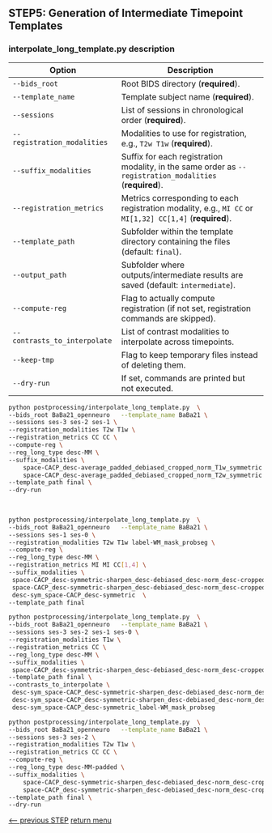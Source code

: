 ## STEP5: Generation of Intermediate Timepoint Templates

### interpolate_long_template.py description

| Option                       | Description                                                                                              |
| ---------------------------- | -------------------------------------------------------------------------------------------------------- |
| `--bids_root`                | Root BIDS directory (**required**).                                                                      |
| `--template_name`            | Template subject name (**required**).                                                                    |
| `--sessions`                 | List of sessions in chronological order (**required**).                                                  |
| `--registration_modalities`  | Modalities to use for registration, e.g., `T2w T1w` (**required**).                                      |
| `--suffix_modalities`        | Suffix for each registration modality, in the same order as `--registration_modalities` (**required**).  |
| `--registration_metrics`     | Metrics corresponding to each registration modality, e.g., `MI CC` or `MI[1,32] CC[1,4]` (**required**). |
| `--template_path`            | Subfolder within the template directory containing the files (default: `final`).                         |
| `--output_path`              | Subfolder where outputs/intermediate results are saved (default: `intermediate`).                        |
| `--compute-reg`              | Flag to actually compute registration (if not set, registration commands are skipped).                   |
| `--contrasts_to_interpolate` | List of contrast modalities to interpolate across timepoints.                                            |
| `--keep-tmp`                 | Flag to keep temporary files instead of deleting them.                                                   |
| `--dry-run`                  | If set, commands are printed but not executed.                                                           |

```bash
python postprocessing/interpolate_long_template.py  \
--bids_root BaBa21_openneuro   --template_name BaBa21 \
--sessions ses-3 ses-2 ses-1 \
--registration_modalities T2w T1w \
--registration_metrics CC CC \
--compute-reg \
--reg_long_type desc-MM \
--suffix_modalities \
    space-CACP_desc-average_padded_debiased_cropped_norm_T1w_symmetric
    space-CACP_desc-average_padded_debiased_cropped_norm_T2w_symmetric
--template_path final \
--dry-run    
      
      
```
```bash
python postprocessing/interpolate_long_template.py  \
--bids_root BaBa21_openneuro   --template_name BaBa21 \
--sessions ses-1 ses-0 \
--registration_modalities T2w T1w label-WM_mask_probseg \
--compute-reg \
--reg_long_type desc-MM \
--registration_metrics MI MI CC[1,4] \
--suffix_modalities \
 space-CACP_desc-symmetric-sharpen_desc-debiased_desc-norm_desc-cropped \
 space-CACP_desc-symmetric-sharpen_desc-debiased_desc-norm_desc-cropped \
 desc-sym_space-CACP_desc-symmetric  \
--template_path final 
```

```bash
python postprocessing/interpolate_long_template.py  \
--bids_root BaBa21_openneuro   --template_name BaBa21 \
--sessions ses-3 ses-2 ses-1 ses-0 \
--registration_modalities T1w \
--registration_metrics CC \
--reg_long_type desc-MM \
--suffix_modalities \
 space-CACP_desc-symmetric-sharpen_desc-debiased_desc-norm_desc-cropped \
--template_path final \
--contrasts_to_interpolate \
 desc-sym_space-CACP_desc-symmetric-sharpen_desc-debiased_desc-norm_desc-cropped_T1w \
 desc-sym_space-CACP_desc-symmetric-sharpen_desc-debiased_desc-norm_desc-cropped_T2w \
 desc-sym_space-CACP_desc-symmetric_label-WM_mask_probseg
```

```bash
python postprocessing/interpolate_long_template.py  \
--bids_root BaBa21_openneuro   --template_name BaBa21 \
--sessions ses-3 ses-2 \
--registration_modalities T2w T1w \
--registration_metrics CC CC \
--compute-reg \
--reg_long_type desc-MM-padded \
--suffix_modalities \
    space-CACP_desc-symmetric-sharpen_desc-debiased_desc-norm_desc-cropped \
    space-CACP_desc-symmetric-sharpen_desc-debiased_desc-norm_desc-cropped \
--template_path final \
--dry-run
```



[<-- previous STEP](longitudinal_registration.md) [return menu](../pipeline4D.md)